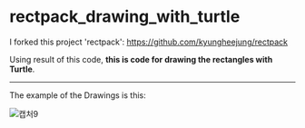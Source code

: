 # rectpack_drawing_with_turtle

I forked this project 'rectpack':
https://github.com/kyungheejung/rectpack


Using result of this code, **this is code for drawing the rectangles with Turtle**.


---

The example of the Drawings is this:

![캡처9](https://user-images.githubusercontent.com/65406000/117544987-cb59b380-b05e-11eb-83de-6c9600cb46a1.JPG)



